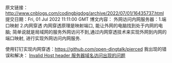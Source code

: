 原文链接：http://www.cnblogs.com/codingbigdog/archive/2022/07/01/16435737.html
提交日期：Fri, 01 Jul 2022 11:11:00 GMT
博文内容：
外网访问内网服务器：1.端口映射 2.内网穿透
内网穿透原理是映射端口, 能让外网的电脑找到处于内网的电脑; 简单说就是局域网的服务外网访问不到,通过内网穿透技术来实现外网到内网的端口映射, 进行实现外网访问内网服务.

使用钉钉实现内网穿透：https://github.com/open-dingtalk/pierced
我出现的错误和解决：
[Invalid Host header 服务器域名访问出现的问题](https://blog.csdn.net/Cookysurongbin/article/details/86077241/ )
